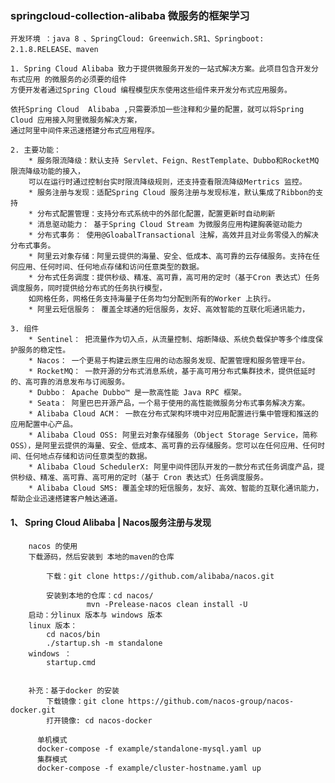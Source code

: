 ###  springcloud-collection-alibaba 微服务的框架学习
    开发环境 ：java 8 、SpringCloud: Greenwich.SR1、Springboot: 2.1.8.RELEASE、maven
    
    1. Spring Cloud Alibaba 致力于提供微服务开发的一站式解决方案。此项目包含开发分布式应用 的微服务的必须要的组件
    方便开发者通过Spring Cloud 编程模型庆东使用这些组件来开发分布式应用服务。
    
    依托Spring Cloud  Alibaba ,只需要添加一些注释和少量的配置，就可以将Spring Cloud 应用接入阿里微服务解决方案，
    通过阿里中间件来迅速搭建分布式应用程序。
    
    2. 主要功能：
        * 服务限流降级：默认支持 Servlet、Feign、RestTemplate、Dubbo和RocketMQ限流降级功能的接入，
        可以在运行时通过控制台实时限流降级规则，还支持查看限流降级Mertrics 监控。
        * 服务注册与发现：适配Spring Cloud 服务注册与发现标准，默认集成了Ribbon的支持
        * 分布式配置管理：支持分布式系统中的外部化配置，配置更新时自动刷新
        * 消息驱动能力： 基于Spring Cloud Stream 为微服务应用构建胸袭驱动能力
        * 分布式事务： 使用@GloabalTransactional 注解，高效并且对业务零侵入的解决分布式事务。
        * 阿里云对象存储：阿里云提供的海量、安全、低成本、高可靠的云存储服务。支持在任何应用、任何时间、任何地点存储和访问任意类型的数据。
        * 分布式任务调度：提供秒级、精准、高可靠，高可用的定时（基于Cron 表达式）任务调度服务，同时提供给分布式的任务执行模型，
        如网格任务，网格任务支持海量子任务均匀分配到所有的Worker 上执行。
        * 阿里云短信服务： 覆盖全球通的短信服务，友好、高效智能的互联化呃通讯能力，
        
    3. 组件
        * Sentinel： 把流量作为切入点，从流量控制、熔断降级、系统负载保护等多个维度保护服务的稳定性。
        * Nacos： 一个更易于构建云原生应用的动态服务发现、配置管理和服务管理平台。
        * RocketMQ： 一款开源的分布式消息系统，基于高可用分布式集群技术，提供低延时的、高可靠的消息发布与订阅服务。
        * Dubbo： Apache Dubbo™ 是一款高性能 Java RPC 框架。
        * Seata： 阿里巴巴开源产品，一个易于使用的高性能微服务分布式事务解决方案。
        * Alibaba Cloud ACM： 一款在分布式架构环境中对应用配置进行集中管理和推送的应用配置中心产品。
        * Alibaba Cloud OSS: 阿里云对象存储服务（Object Storage Service，简称 OSS），是阿里云提供的海量、安全、低成本、高可靠的云存储服务。您可以在任何应用、任何时间、任何地点存储和访问任意类型的数据。
        * Alibaba Cloud SchedulerX: 阿里中间件团队开发的一款分布式任务调度产品，提供秒级、精准、高可靠、高可用的定时（基于 Cron 表达式）任务调度服务。
        * Alibaba Cloud SMS: 覆盖全球的短信服务，友好、高效、智能的互联化通讯能力，帮助企业迅速搭建客户触达通道。
    
 ####  1、 Spring Cloud Alibaba | Nacos服务注册与发现
        nacos 的使用
        下载源码，然后安装到 本地的maven的仓库
        
            下载：git clone https://github.com/alibaba/nacos.git
            
            安装到本地的仓库：cd nacos/
                     mvn -Prelease-nacos clean install -U
        启动：分linux 版本与 windows 版本
        linux 版本：
            cd nacos/bin
            ./startup.sh -m standalone
        windows ： 
            startup.cmd
            
            
        补充：基于docker 的安装 
            下载镜像：git clone https://github.com/nacos-group/nacos-docker.git
            打开镜像: cd nacos-docker
            
          单机模式
          docker-compose -f example/standalone-mysql.yaml up
          集群模式
          docker-compose -f example/cluster-hostname.yaml up 
            
 